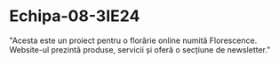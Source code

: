 # Echipa-08-3IE24
"Acesta este un proiect pentru o florărie online numită Florescence. Website-ul prezintă produse, servicii și oferă o secțiune de newsletter."
